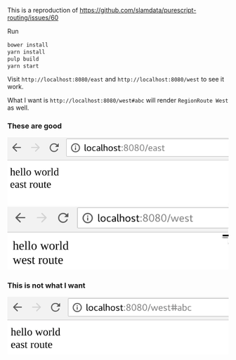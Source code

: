 This is a reproduction of https://github.com/slamdata/purescript-routing/issues/60

Run

```
bower install
yarn install
pulp build
yarn start
```

Visit `http://localhost:8080/east` and `http://localhost:8080/west` to see it work.

What I want is `http://localhost:8080/west#abc` will render `RegionRoute West` as well.



### These are good

![east](./east.png)
![west](./west.png)


### This is not what I want

![west-with-hash](./west-with-hash.png)
